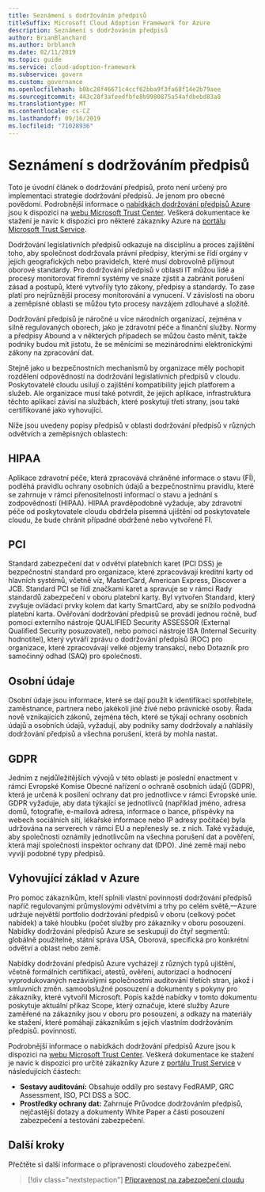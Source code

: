 ```yaml
---
title: Seznámení s dodržováním předpisů
titleSuffix: Microsoft Cloud Adoption Framework for Azure
description: Seznámení s dodržováním předpisů
author: BrianBlanchard
ms.author: brblanch
ms.date: 02/11/2019
ms.topic: guide
ms.service: cloud-adoption-framework
ms.subservice: govern
ms.custom: governance
ms.openlocfilehash: b0bc28f46671c4ccf62bba9f3fa68f14e2b79aee
ms.sourcegitcommit: 443c28f3afeedfbfe8b9980875a54afdbebd83a8
ms.translationtype: MT
ms.contentlocale: cs-CZ
ms.lasthandoff: 09/16/2019
ms.locfileid: "71028936"
---
```

# <a name="introduction-to-regulatory-compliance"></a>Seznámení s dodržováním předpisů

Toto je úvodní článek o dodržování předpisů, proto není určený pro implementaci strategie dodržování předpisů. Je jenom pro obecné povědomí. Podrobnější informace o [nabídkách dodržování předpisů Azure](https://aka.ms/allcompliance) jsou k dispozici na [webu Microsoft Trust Center](https://www.microsoft.com/trustcenter/default.aspx). Veškerá dokumentace ke stažení je navíc k dispozici pro některé zákazníky Azure na [portálu Microsoft Trust Service](https://servicetrust.microsoft.com).

Dodržování legislativních předpisů odkazuje na disciplínu a proces zajištění toho, aby společnost dodržovala právní předpisy, kterými se řídí orgány v jejich geografických nebo pravidelch, které musí dobrovolně přijmout oborové standardy. Pro dodržování předpisů v oblasti IT můžou lidé a procesy monitorovat firemní systémy ve snaze zjistit a zabránit porušení zásad a postupů, které vytvořily tyto zákony, předpisy a standardy. To zase platí pro nejrůznější procesy monitorování a vynucení. V závislosti na oboru a zeměpisné oblasti se můžou tyto procesy navzájem zdlouhavé a složitě.

Dodržování předpisů je náročné u více národních organizací, zejména v silně regulovaných oborech, jako je zdravotní péče a finanční služby. Normy a předpisy Abound a v některých případech se můžou často měnit, takže podniky budou mít jistotu, že se měnícími se mezinárodními elektronickými zákony na zpracování dat.

Stejně jako u bezpečnostních mechanismů by organizace měly pochopit rozdělení odpovědností na dodržování legislativních předpisů v cloudu. Poskytovatelé cloudu usilují o zajištění kompatibility jejich platforem a služeb. Ale organizace musí také potvrdit, že jejich aplikace, infrastruktura těchto aplikací závisí na službách, které poskytují třetí strany, jsou také certifikované jako vyhovující.

Níže jsou uvedeny popisy předpisů v oblasti dodržování předpisů v různých odvětvích a zeměpisných oblastech:

## <a name="hipaa"></a>HIPAA

Aplikace zdravotní péče, která zpracovává chráněné informace o stavu (FÍ), podléhá pravidlu ochrany osobních údajů a bezpečnostnímu pravidlu, které se zahrnuje v rámci přenositelnosti informací o stavu a jednání s zodpovědností (HIPAA). HIPAA pravděpodobně vyžaduje, aby zdravotní péče od poskytovatele cloudu obdržela písemná ujištění od poskytovatele cloudu, že bude chránit případné obdržené nebo vytvořené FÍ.

## <a name="pci"></a>PCI

Standard zabezpečení dat v odvětví platebních karet (PCI DSS) je bezpečnostní standard pro organizace, které zpracovávají kreditní karty od hlavních systémů, včetně víz, MasterCard, American Express, Discover a JCB. Standard PCI se řídí značkami karet a spravuje se v rámci Rady standardů zabezpečení v oboru platební karty. Byl vytvořen Standard, který zvyšuje ovládací prvky kolem dat karty SmartCard, aby se snížilo podvodná platební karta. Ověřování dodržování předpisů se provádí jednou ročně, buď pomocí externího nástroje QUALIFIED Security ASSESSOR (External Qualified Security posuzovatel), nebo pomocí nástroje ISA (Internal Security hodnotitel), který vytváří zprávu o dodržování předpisů (ROC) pro organizace, které zpracovávají velké objemy transakcí, nebo Dotazník pro samočinný odhad (SAQ) pro společnosti.

## <a name="personal-data"></a>Osobní údaje

Osobní údaje jsou informace, které se dají použít k identifikaci spotřebitele, zaměstnance, partnera nebo jakékoli jiné živé nebo právnické osoby. Řada nově vznikajících zákonů, zejména těch, které se týkají ochrany osobních údajů a osobních údajů, vyžadují, aby podniky samy dodržovaly a nahlásily dodržování předpisů a všechna porušení, která by mohla nastat.

## <a name="gdpr"></a>GDPR

Jedním z nejdůležitějších vývojů v této oblasti je poslední enactment v rámci Evropské Komise Obecné nařízení o ochraně osobních údajů (GDPR), která je určená k posílení ochrany dat pro jednotlivce v rámci Evropské unie. GDPR vyžaduje, aby data týkající se jednotlivců (například jméno, adresa domů, fotografie, e-mailová adresa, informace o bance, příspěvky na webech sociálních sítí, lékařské informace nebo IP adresy počítače) byla udržována na serverech v rámci EU a nepřenesly se. z nich. Také vyžaduje, aby společnosti oznámily jednotlivcům na všechna porušení dat a pověření, která mají společnosti inspektor ochrany dat (DPO). Jiné země mají nebo vyvíjí podobné typy předpisů.

## <a name="compliant-foundation-in-azure"></a>Vyhovující základ v Azure

Pro pomoc zákazníkům, kteří splnili vlastní povinnosti dodržování předpisů napříč regulovanými průmyslovými odvětvími a trhy po celém světě,&mdash;Azure udržuje největší portfolio dodržování předpisů v oboru (celkový počet nabídek) a také hloubku (počet služby pro zákazníky v oboru posouzení. Nabídky dodržování předpisů Azure se seskupují do čtyř segmentů: globálně použitelné, státní správa USA, Oborová, specifická pro konkrétní odvětví a oblast nebo země.

Nabídky dodržování předpisů Azure vycházejí z různých typů ujištění, včetně formálních certifikací, atestů, ověření, autorizací a hodnocení vyprodukovaných nezávislými společnostmi auditování třetích stran, jakož i smluvních změn. samoobslužné posouzení a dokumenty s pokyny pro zákazníky, které vytvořil Microsoft. Popis každé nabídky v tomto dokumentu poskytuje aktuální příkaz Scope, který označuje, které služby Azure zaměřené na zákazníky jsou v oboru pro posouzení, a odkazy na materiály ke stažení, které pomáhají zákazníkům s jejich vlastním dodržováním předpisů. povinnosti.

Podrobnější informace o nabídkách dodržování předpisů Azure jsou k dispozici na [webu Microsoft Trust Center](https://www.microsoft.com/trustcenter/compliance/complianceofferings). Veškerá dokumentace ke stažení je navíc k dispozici pro určité zákazníky Azure z [portálu Trust Service](https://servicetrust.microsoft.com) v následujících částech:

- **Sestavy auditování:** Obsahuje oddíly pro sestavy FedRAMP, GRC Assessment, ISO, PCI DSS a SOC.
- **Prostředky ochrany dat:** Zahrnuje Průvodce dodržováním předpisů, nejčastější dotazy a dokumenty White Paper a části posouzení zabezpečení a testování zabezpečení.

## <a name="next-steps"></a>Další kroky

Přečtěte si další informace o připravenosti cloudového zabezpečení.

> [!div class="nextstepaction"]
> [Připravenost na zabezpečení cloudu](./cloud-security-readiness.md)
